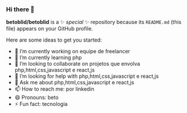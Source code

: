 ### Hi there 👋


**betoblid/betoblid** is a ✨ _special_ ✨ repository because its `README.md` (this file) appears on your GitHub profile.

Here are some ideas to get you started:

- 🔭 I’m currently working on equipe de freelancer
- 🌱 I’m currently learning php 
- 👯 I’m looking to collaborate on projetos que envolva php,html,css,javascript e react,js
- 🤔 I’m looking for help with php,html,css,javascript e react,js
- 💬 Ask me about php,html,css,javascript e react,js
- 📫 How to reach me: por linkedin
- 😄 Pronouns: beto
- ⚡ Fun fact: tecnologia


